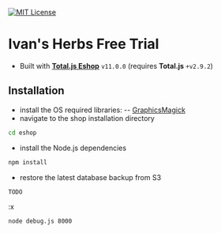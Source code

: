 [![MIT License][license-image]][license-url]

# Ivan's Herbs Free Trial

- Built with [__Total.js Eshop__](https://wiki.totaljs.com?q=eshop+welcome) `v11.0.0` (requires __Total.js__ `+v2.9.2`)

## Installation

- install the OS required libraries:
-- [GraphicsMagick](http://www.graphicsmagick.org/)
- navigate to the shop installation directory

```bash
cd eshop
```

- install the Node.js dependencies
```bash
npm install
```

- restore the latest database backup from S3
```bash
TODO

```
:x
```
node debug.js 8000
```

[license-image]: https://img.shields.io/badge/license-MIT-blue.svg?style=flat
[license-url]: license.txt

